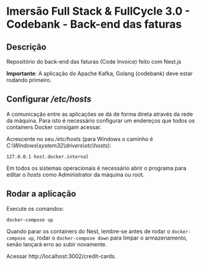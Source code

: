 # Imersão Full Stack & FullCycle 3.0 - Codebank - Back-end das faturas

## Descrição

Repositório do back-end das faturas (Code Invoice) feito com Nest.js

**Importante**: A aplicação do Apache Kafka, Golang (codebank) deve estar rodando primeiro.

## Configurar _/etc/hosts_

A comunicação entre as aplicações se dá de forma direta através da rede da máquina.
Para isto é necessário configurar um endereços que todos os containers Docker consigam acessar.

Acrescente no seu _/etc/hosts_ (para Windows o caminho é _C:\Windows\system32\drivers\etc\hosts_):

```
127.0.0.1 host.docker.internal
```

Em todos os sistemas operacionais é necessário abrir o programa para editar o _hosts_ como Administrator da máquina ou root.

## Rodar a aplicação

Execute os comandos:

```
docker-compose up
```

Quando parar os containers do Nest, lembre-se antes de rodar o `docker-compose up`, rodar o `docker-compose down` para limpar o armazenamento, senão lançará erro ao subir novamente.

Acessar http://localhost:3002/credit-cards.
